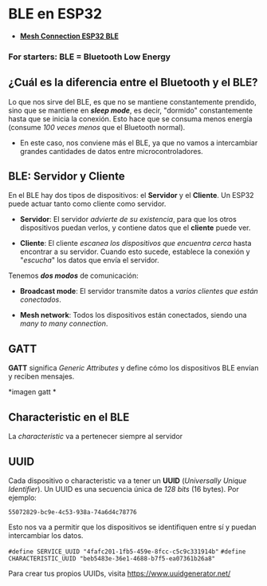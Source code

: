 # BLE en ESP32

* [**Mesh Connection  ESP32 BLE**](./BLE_ESP.md)

### For starters: BLE = Bluetooth Low Energy

## ¿Cuál es la diferencia entre el Bluetooth y el BLE?

Lo que nos sirve del BLE, es que no se mantiene constantemente prendido, sino que se mantiene en _**sleep mode**_, es decir, "dormido" constantemente hasta que se inicia la conexión. Esto hace que se consuma menos energía (consume _100 veces menos_ que el Bluetooth normal).

* En este caso, nos conviene más el BLE, ya que no vamos a intercambiar grandes cantidades de datos entre microcontroladores.


## BLE: Servidor y Cliente

En el BLE hay dos tipos de dispositivos: el **Servidor** y el **Cliente**. Un ESP32 puede actuar tanto como cliente como servidor.

* **Servidor**: El servidor _advierte de su existencia_, para que los otros dispositivos puedan verlos, y contiene datos que el **cliente** puede ver.

* **Cliente**: El cliente _escanea los dispositivos que encuentra cerca_ hasta encontrar a su servidor. Cuando esto sucede, establece la conexión y "_escucha_" los datos que envía el servidor.

Tenemos _**dos modos**_ de comunicación:

* **Broadcast mode**: El servidor transmite datos a _varios clientes que están conectados_.

* **Mesh network**: Todos los dispositivos están conectados, siendo una _many to many connection_.

## GATT

**GATT** significa _Generic Attributes_ y define cómo los dispositivos BLE envían y reciben mensajes.

*imagen gatt *

## Characteristic en el BLE

La _characteristic_ va a pertenecer siempre al servidor

## UUID

Cada dispositivo o characteristic va a tener un **UUID** (_Universally Unique Identifier_). Un UUID es una secuencia única de _128 bits_ (16 bytes). Por ejemplo:

`55072829-bc9e-4c53-938a-74a6d4c78776`

Esto nos va a permitir que los dispositivos se identifiquen entre sí y puedan intercambiar los datos.

`#define SERVICE_UUID "4fafc201-1fb5-459e-8fcc-c5c9c331914b"` 
`#define CHARACTERISTIC_UUID "beb5483e-36e1-4688-b7f5-ea07361b26a8" `

Para crear tus propios UUIDs, visita https://www.uuidgenerator.net/ 

